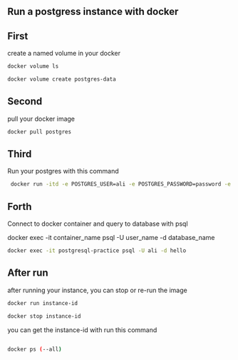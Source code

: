 
Run a postgress instance with docker
---


First
-----
create a named volume in your docker 

```bash 
docker volume ls

docker volume create postgres-data

```

Second
-----
pull your docker image 

```bash 
docker pull postgres
```

Third
-----
Run your postgres with this command

```bash
 docker run -itd -e POSTGRES_USER=ali -e POSTGRES_PASSWORD=password -e POSTGRES_DB=hello -p 5432:5432 -v postgres-data:/var/lib/postgresql/data --name postgresql-practice postgres                
```

Forth 
-----
Connect to docker container and query to database with  psql 

docker exec -it container_name psql -U user_name -d database_name


```bash 
docker exec -it postgresql-practice psql -U ali -d hello
```


After run 
-----
after running your instance, you can stop or re-run the image
```bash 
docker run instance-id

docker stop instance-id
```

you can get the instance-id with run this command

```bash 

docker ps (--all)
```






